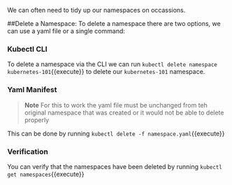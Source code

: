We can often need to tidy up our namespaces on occassions.

##Delete a Namespace:
To delete a namespace there are two options, we can use a yaml file or a single command:
### Kubectl CLI

To delete a namespace via the CLI we can run `kubectl delete namespace kubernetes-101`{{execute}} to delete our `kubernetes-101` namespace.

### Yaml Manifest
>**Note** For this to work the yaml file must be unchanged from teh original namespace that was created or it would not be able to delete properly

This can be done by running
`kubectl delete -f namespace.yaml`{{execute}}

### Verification

You can verify that the namespaces have been deleted by running `kubectl get namespaces`{{execute}}